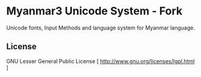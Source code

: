 Myanmar3 Unicode System - Fork
========

Unicode fonts, Input Methods and language system for Myanmar language.

License
--------
GNU Lesser General Public License
[ http://www.gnu.org/licenses/lgpl.html ]
